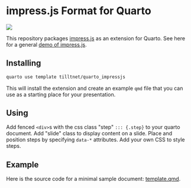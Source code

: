 # impress.js Format for Quarto

![](quarto_impressjs.gif)

This repository packages [impress.js](https://github.com/impress/impress.js)
as an extension for Quarto. See here for a general [demo of impress.js](https://impress.js.org/#/its-in-3d).

## Installing

```bash
quarto use template tilltnet/quarto_impressjs
```

This will install the extension and create an example `qmd` file that you can use as a starting place for your presentation.

## Using

Add fenced `<div>`s with the css class "step" `::: {.step}` to your quarto document. Add "slide" class to display content on a slide. Place and position steps by specifying `data-*` attributes. Add your own CSS to style steps.

## Example

Here is the source code for a minimal sample document: [template.qmd](template.qmd).
